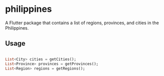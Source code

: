 # philippines

A Flutter package that contains a list of regions, provinces, and cities in the Philippines.

## Usage

```dart

List<City> cities = getCities();
List<Province> provinces = getProvinces();
List<Region> regions = getRegions();

```

